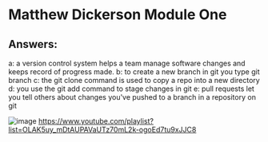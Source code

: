 # Matthew Dickerson Module One

## Answers:

a: a version control system helps a team manage software changes and keeps record of progress made. b: to create a new branch in git you type git branch c: the git clone command is used to copy a repo into a new directory d: you use the git add command to stage changes in git e: pull requests let you tell others about changes you've pushed to a branch in a repository on git

![image](https://github.com/Capt-Noeds/Matthew_training_modules/assets/145157363/3b9ec0cb-8db7-49c9-87ca-197c7ee38d1f)
https://www.youtube.com/playlist?list=OLAK5uy_mDtAUPAVaUTz70mL2k-ogoEd7tu9xJJC8 
